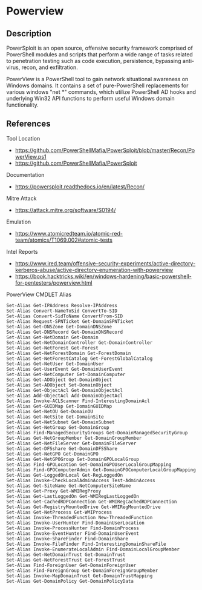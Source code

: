 # Powerview

## Description
PowerSploit is an open source, offensive security framework comprised of PowerShell modules and scripts that perform a wide range of tasks related to penetration testing such as code execution, persistence, bypassing anti-virus, recon, and exfiltration.

PowerView is a PowerShell tool to gain network situational awareness on Windows domains. It contains a set of pure-PowerShell replacements for various windows "net *" commands, which utilize PowerShell AD hooks and underlying Win32 API functions to perform useful Windows domain functionality.



## References
Tool Location
- https://github.com/PowerShellMafia/PowerSploit/blob/master/Recon/PowerView.ps1
- https://github.com/PowerShellMafia/PowerSploit

Documentation
- https://powersploit.readthedocs.io/en/latest/Recon/

Mitre Attack
- https://attack.mitre.org/software/S0194/

Emulation
- https://www.atomicredteam.io/atomic-red-team/atomics/T1069.002#atomic-tests

Intel Reports
- https://www.ired.team/offensive-security-experiments/active-directory-kerberos-abuse/active-directory-enumeration-with-powerview
- https://book.hacktricks.wiki/en/windows-hardening/basic-powershell-for-pentesters/powerview.html


PowerView CMDLET Alias
~~~
Set-Alias Get-IPAddress Resolve-IPAddress
Set-Alias Convert-NameToSid ConvertTo-SID
Set-Alias Convert-SidToName ConvertFrom-SID
Set-Alias Request-SPNTicket Get-DomainSPNTicket
Set-Alias Get-DNSZone Get-DomainDNSZone
Set-Alias Get-DNSRecord Get-DomainDNSRecord
Set-Alias Get-NetDomain Get-Domain
Set-Alias Get-NetDomainController Get-DomainController
Set-Alias Get-NetForest Get-Forest
Set-Alias Get-NetForestDomain Get-ForestDomain
Set-Alias Get-NetForestCatalog Get-ForestGlobalCatalog
Set-Alias Get-NetUser Get-DomainUser
Set-Alias Get-UserEvent Get-DomainUserEvent
Set-Alias Get-NetComputer Get-DomainComputer
Set-Alias Get-ADObject Get-DomainObject
Set-Alias Set-ADObject Set-DomainObject
Set-Alias Get-ObjectAcl Get-DomainObjectAcl
Set-Alias Add-ObjectAcl Add-DomainObjectAcl
Set-Alias Invoke-ACLScanner Find-InterestingDomainAcl
Set-Alias Get-GUIDMap Get-DomainGUIDMap
Set-Alias Get-NetOU Get-DomainOU
Set-Alias Get-NetSite Get-DomainSite
Set-Alias Get-NetSubnet Get-DomainSubnet
Set-Alias Get-NetGroup Get-DomainGroup
Set-Alias Find-ManagedSecurityGroups Get-DomainManagedSecurityGroup
Set-Alias Get-NetGroupMember Get-DomainGroupMember
Set-Alias Get-NetFileServer Get-DomainFileServer
Set-Alias Get-DFSshare Get-DomainDFSShare
Set-Alias Get-NetGPO Get-DomainGPO
Set-Alias Get-NetGPOGroup Get-DomainGPOLocalGroup
Set-Alias Find-GPOLocation Get-DomainGPOUserLocalGroupMapping
Set-Alias Find-GPOComputerAdmin Get-DomainGPOComputerLocalGroupMapping
Set-Alias Get-LoggedOnLocal Get-RegLoggedOn
Set-Alias Invoke-CheckLocalAdminAccess Test-AdminAccess
Set-Alias Get-SiteName Get-NetComputerSiteName
Set-Alias Get-Proxy Get-WMIRegProxy
Set-Alias Get-LastLoggedOn Get-WMIRegLastLoggedOn
Set-Alias Get-CachedRDPConnection Get-WMIRegCachedRDPConnection
Set-Alias Get-RegistryMountedDrive Get-WMIRegMountedDrive
Set-Alias Get-NetProcess Get-WMIProcess
Set-Alias Invoke-ThreadedFunction New-ThreadedFunction
Set-Alias Invoke-UserHunter Find-DomainUserLocation
Set-Alias Invoke-ProcessHunter Find-DomainProcess
Set-Alias Invoke-EventHunter Find-DomainUserEvent
Set-Alias Invoke-ShareFinder Find-DomainShare
Set-Alias Invoke-FileFinder Find-InterestingDomainShareFile
Set-Alias Invoke-EnumerateLocalAdmin Find-DomainLocalGroupMember
Set-Alias Get-NetDomainTrust Get-DomainTrust
Set-Alias Get-NetForestTrust Get-ForestTrust
Set-Alias Find-ForeignUser Get-DomainForeignUser
Set-Alias Find-ForeignGroup Get-DomainForeignGroupMember
Set-Alias Invoke-MapDomainTrust Get-DomainTrustMapping
Set-Alias Get-DomainPolicy Get-DomainPolicyData
~~~